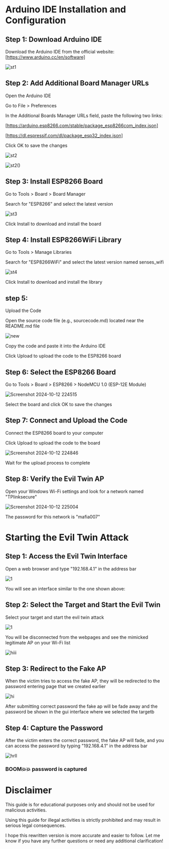

# Arduino IDE Installation and Configuration


## Step 1: Download Arduino IDE


Download the Arduino IDE from the official website: [https://www.arduino.cc/en/software]

![st1](https://github.com/user-attachments/assets/94560921-7cdd-4f45-8ad2-d0063cc5f41a)


## Step 2: Add Additional Board Manager URLs

Open the Arduino IDE

Go to File > Preferences

In the Additional Boards Manager URLs field, paste the following two links:

[https://arduino.esp8266.com/stable/package_esp8266com_index.json]

[https://dl.espressif.com/dl/package_esp32_index.json]

Click OK to save the changes

![st2](https://github.com/user-attachments/assets/4f1e2bc7-96a1-400f-a773-c2b57e2a9ca8)

![st2()](https://github.com/user-attachments/assets/08636b5a-6908-418c-b05b-1051c36da2f0)

## Step 3: Install ESP8266 Board

Go to Tools > Board > Board Manager

Search for "ESP8266" and select the latest version

![st3](https://github.com/user-attachments/assets/ad636112-6e9b-44c1-95a2-26cc8bcbaed9)


Click Install to download and install the board


## Step 4: Install ESP8266WiFi Library

Go to Tools > Manage Libraries

Search for "ESP8266WiFi" and select the latest version named senses_wifi

![st4](https://github.com/user-attachments/assets/dcc8143c-c25c-42a6-8fc2-79e2ffde63c9)


Click Install to download and install the library

## step 5:

Upload the Code

Open the source code file (e.g., sourcecode.md) located near the README.md file

![new](https://github.com/user-attachments/assets/2b9b43fb-0c6d-401c-9153-1ead1275297a)


Copy the code and paste it into the Arduino IDE

Click Upload to upload the code to the ESP8266 board


## Step 6: Select the ESP8266 Board

Go to Tools > Board > ESP8266 > NodeMCU 1.0 (ESP-12E Module)

![Screenshot 2024-10-12 224515](https://github.com/user-attachments/assets/c2b4878c-6393-4545-8955-20a87e9bbe0b)


Select the board and click OK to save the changes


## Step 7: Connect and Upload the Code

Connect the ESP8266 board to your computer

Click Upload to upload the code to the board

![Screenshot 2024-10-12 224846](https://github.com/user-attachments/assets/fe9e936b-3bba-45d3-8aa1-948a7ac90cdd)


Wait for the upload process to complete


## Step 8: Verify the Evil Twin AP

Open your Windows Wi-Fi settings and look for a network named "TPlinksecure"

![Screenshot 2024-10-12 225004](https://github.com/user-attachments/assets/2203bfab-61e2-4175-a5eb-9b979668e775)

The password for this network is "mafia007"



# Starting the Evil Twin Attack


## Step 1: Access the Evil Twin Interface

Open a web browser and type "192.168.4.1" in the address bar

![1](https://github.com/user-attachments/assets/efdca968-7002-41d6-aa2d-747abf894d44)



You will see an interface similar to the one shown above:


## Step 2: Select the Target and Start the Evil Twin

Select your target and start the evil twin attack

![1](https://github.com/user-attachments/assets/3514c45f-80aa-4cf0-87ec-cec60fd6e343)


You will be disconnected from the webpages and see the mimicked legitimate AP on your Wi-Fi list


![hiii](https://github.com/user-attachments/assets/ea856f36-2be8-431c-b459-a2ad72c22891)


## Step 3: Redirect to the Fake AP

When the victim tries to access the fake AP, they will be redirected to the password entering page that we  created earlier

![hi](https://github.com/user-attachments/assets/85cb67aa-a67b-40ac-9412-2029fcd7346d)

After submitting correct password the fake ap will be fade away and the password be shown in the gui interface where we selected the targetb


## Step 4: Capture the Password

After the victim enters the correct password, the fake AP will fade, and you can access the password by typing "192.168.4.1" in the address bar

![hrll](https://github.com/user-attachments/assets/b4a0b95c-c442-488d-a8e9-ce7aebf7e496)

### BOOM💥💥 password is captured 

# Disclaimer


This guide is for educational purposes only and should not be used for malicious activities.

Using this guide for illegal activities is strictly prohibited and may result in serious legal consequences.

I hope this rewritten version is more accurate and easier to follow. Let me know if you have any further questions or need any additional clarification!

